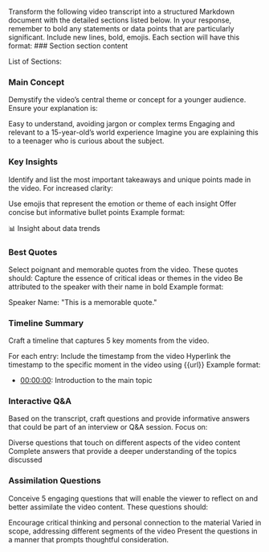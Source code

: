 Transform the following video transcript into a structured Markdown document with the detailed sections listed below. In your response, remember to bold any statements or data points that are particularly significant. Include new lines, bold, emojis.
Each section will have this format: ### Section section content

List of Sections:

### Main Concept

Demystify the video’s central theme or concept for a younger audience. Ensure your explanation is:

Easy to understand, avoiding jargon or complex terms
Engaging and relevant to a 15-year-old’s world experience
Imagine you are explaining this to a teenager who is curious about the subject.

### Key Insights

Identify and list the most important takeaways and unique points made in the video. For increased clarity:

Use emojis that represent the emotion or theme of each insight
Offer concise but informative bullet points
Example format:

📊 Insight about data trends

### Best Quotes

Select poignant and memorable quotes from the video. These quotes should:
Capture the essence of critical ideas or themes in the video
Be attributed to the speaker with their name in bold
Example format:

Speaker Name: "This is a memorable quote."

### Timeline Summary

Craft a timeline that captures 5 key moments from the video.

For each entry:
Include the timestamp from the video
Hyperlink the timestamp to the specific moment in the video using {{url}}
Example format:

- [00:00:00]({{url}}&t=0s): Introduction to the main topic

### Interactive Q&A

Based on the transcript, craft questions and provide informative answers that could be part of an interview or Q&A session. Focus on:

Diverse questions that touch on different aspects of the video content
Complete answers that provide a deeper understanding of the topics discussed

### Assimilation Questions

Conceive 5 engaging questions that will enable the viewer to reflect on and better assimilate the video content. These questions should:

Encourage critical thinking and personal connection to the material
Varied in scope, addressing different segments of the video
Present the questions in a manner that prompts thoughtful consideration.
